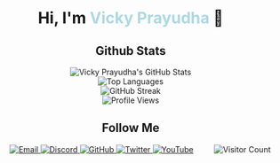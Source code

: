 <div align="center">
  <h1>Hi, I'm <span style="color:lightblue">Vicky Prayudha</span> 👋</h1>
  

## <div align="center">Github Stats</div>
<div align="center">
  <img src="https://github-readme-stats.vercel.app/api?username=VDpraja&show_icons=true&theme=dark" alt="Vicky Prayudha's GitHub Stats"/>
</div>

<div align="center">
  <img src="https://github-readme-stats.vercel.app/api/top-langs/?username=VDpraja&layout=compact&theme=dark" alt="Top Languages"/>
</div>

<div align="center">
  <img src="https://github-readme-streak-stats.herokuapp.com/?user=VDpraja&theme=dark" alt="GitHub Streak"/>
</div>

<div align="center">
  <img src="https://komarev.com/ghpvc/?username=VDpraja&color=blue" alt="Profile Views"/>
</div>

## <div align="center">Follow Me</div>
<div align="center">
  <a href="mailto:vickyprayudhaa@gmail.com">
    <img src="https://img.shields.io/badge/Email-D14836?style=flat&logo=gmail&logoColor=white" alt="Email"/>
  </a>
  <a href="https://discord.gg/8nkn2VY">
    <img src="https://img.shields.io/badge/Discord-7289DA?style=flat&logo=discord&logoColor=white" alt="Discord"/>
  </a>
  <a href="https://github.com/VDpraja">
    <img src="https://img.shields.io/badge/GitHub-181717?style=flat&logo=github&logoColor=white" alt="GitHub"/>
  </a>
  <a href="https://twitter.com/VALind">
    <img src="https://img.shields.io/badge/Twitter-1DA1F2?style=flat&logo=twitter&logoColor=white" alt="Twitter"/>
  </a>
  <a href="https://www.youtube.com/@vickyprayudha_">
    <img src="https://img.shields.io/badge/YouTube-FF0000?style=flat&logo=youtube&logoColor=white" alt="YouTube"/>
  </a>
<img align="right" src="https://visitor-badge.laobi.icu/badge?page_id=VDpraja" alt="Visitor Count"/>
</div>
